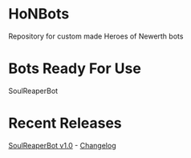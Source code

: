 HoNBots
=======

Repository for custom made Heroes of Newerth bots

Bots Ready For Use
==================

SoulReaperBot

Recent Releases
==============

[SoulReaperBot v1.0](https://dl.dropbox.com/u/58707238/soulreaperv1.0.zip) - [Changelog](soulreaper/CHANGELOG.md)
